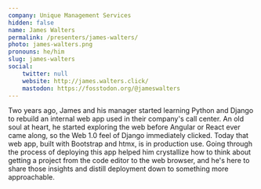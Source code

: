 ```yaml
---
company: Unique Management Services
hidden: false
name: James Walters
permalink: /presenters/james-walters/
photo: james-walters.png
pronouns: he/him
slug: james-walters
social:
    twitter: null
    website: http://james.walters.click/
    mastodon: https://fosstodon.org/@jameswalters
---
```


Two years ago, James and his manager started learning Python and Django to rebuild an internal web app used in their company's call center. An old soul at heart, he started exploring the web before Angular or React ever came along, so the Web 1.0 feel of Django immediately clicked. Today that web app, built with Bootstrap and htmx, is in production use. Going through the process of deploying this app helped him crystallize how to think about getting a project from the code editor to the web browser, and he's here to share those insights and distill deployment down to something more approachable.
